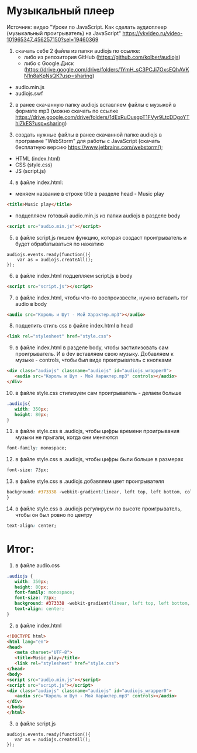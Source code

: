 # Музыкальный плеер

Источник: видео "Уроки по JavaScript. Как сделать аудиоплеер (музыкальный проигрыватель) на JavaScript" 
https://vkvideo.ru/video-101965347_456257150?sel=19460369

1. скачать себе 2 файла из папки audiojs по ссылке:
    - либо из репозитория GitHub (https://github.com/kolber/audiojs)
    - либо с Google.Диск (https://drive.google.com/drive/folders/1YmH_sC3PCJi7OxsEQhAVKN1n8aKpNsQK?usp=sharing)
- audio.min.js
- audiojs.swf

2. в ранее скачанную папку audiojs вставляем файлы с музыкой в формате mp3 
(можно скачать по ссылке https://drive.google.com/drive/folders/1dExRuOusgpT1FVyr9LtcDDgoYThiZkES?usp=sharing)

3. создать нужные файлы в ранее скачанной папке audiojs в программе "WebStorm" для работы с JavaScript
   (скачать бесплатную версию https://www.jetbrains.com/webstorm/);
- HTML (index.html) 
- CSS (style.css) 
- JS (script.js)

4. в файле index.html:

- меняем название в строке title в разделе head - Music play

```html
<title>Music play</title>
```

- подцепляем готовый audio.min.js из папки audiojs в разделе body

```html
<script src="audio.min.js"></script>
```

5. в файле script.js пишем функцию, которая создаст проигрыватель и будет обрабатываться по нажатию

```JS
audiojs.events.ready(function(){
    var as = audiojs.createAll();
});
```

6. в файле index.html подцепляем script.js в body

```html
<script src="script.js"></script>
```

7. в файле index.html, чтобы что-то воспроизвести, нужно вставить тэг audio в body

```html
<audio src="Король и Шут - Мой Характер.mp3"></audio>
```

8. подцепить стиль css в файле index.html в head

```html
<link rel="stylesheet" href="style.css">
```

9. в файле index.html в разделе body, чтобы застилизовать сам проигрыватель. И в dev вставляем свою музыку.
Добавляем к музыке - controls, чтобы был виде проигрыватель с кнопками

```html
<div class="audiojs" classname="audiojs" id="audiojs_wrapper0">
   <audio src="Король и Шут - Мой Характер.mp3" controls></audio>
</div>
```

10. в файле style.css стилизуем сам проигрыватель - делаем больше

```css
.audiojs{
   width: 350px;
   height: 80px;
}
```

11. в файле style.css в .audiojs, чтобы цифры времени проигрывания музыки не прыгали, когда они меняются

```css
font-family: monospace;
```

12. в файле style.css в .audiojs, чтобы цифры были больше в размерах
    
```css
font-size: 73px;
```

13. в файле style.css в .audiojs добавляем цвет проигрывателя

```css
background: #373338 -webkit-gradient(linear, left top, left bottom, color-stop(0, #ff0007), color-stop(0.5, #0c00bc), color-stop(0.51, #0c00bc), color-stop(1, #444));
}
```

14. в файле style.css в .audiojs регулируем по высоте проигрыватель, чтобы он был ровно по центру

```css
text-align: center;
```

# Итог:

1. в файле audio.css

```css
.audiojs {
   width: 350px;
   height: 80px;
   font-family: monospace;
   font-size: 73px;
   background: #373338 -webkit-gradient(linear, left top, left bottom, color-stop(0, #ff0007), color-stop(0.5, #0c00bc), color-stop(0.51, #0c00bc), color-stop(1, #444));
   text-align: center;
}
```

2. в файле index.html

```html
<!DOCTYPE html>
<html lang="en">
<head>
   <meta charset="UTF-8">
   <title>Music play</title>
   <link rel="stylesheet" href="style.css">
</head>
<body>
<script src="audio.min.js"></script>
<script src="script.js"></script>
<div class="audiojs" classname="audiojs" id="audiojs_wrapper0">
   <audio src="Король и Шут - Мой Характер.mp3" controls></audio>
</div>
</body>
</html>
```

3. в файле script.js 

```JS
audiojs.events.ready(function(){
   var as = audiojs.createAll();
});
```